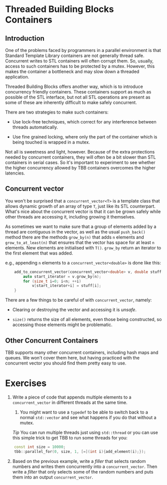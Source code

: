 Threaded Building Blocks Containers
=

Introduction
-

One of the problems faced by programmers in a parallel environment is
that Standard Template Library containers are not generally thread
safe. Concurrent writes to STL containers will often corrupt them. So,
usually, access to such containers has to be protected by a
mutex. However, this makes the container a bottleneck and may slow
down a threaded application.

Threaded Building Blocks offers another way, which is to introduce
concurrency friendly containers. These containers support as much as
possible of the STL interface, but not all STL operations are present as
some of these are inherently difficult to make safely concurrent.

There are two strategies to make such containers:

* Use lock-free techniques, which correct for any interference between
  threads automatically.

* Use fine grained locking, where only the part of the container which
  is being touched is wrapped in a mutex.

Not all is sweetness and light, however. Because of the extra
protections needed by concurrent containers, they will often be a bit
slower than STL containers in serial cases. So it's important to
experiment to see whether the higher concurrency allowed by TBB
containers overcomes the higher latencies.


Concurrent vector
-

You won't be surprised that a `concurrent_vector<T>` is a template
class that allows dynamic growth of an array of type `T`, just like
its STL counterpart. What's nice about the concurrent vector is that
it can be grown safely while other threads are accessing it, including
growing it themselves.

As sometimes we want to make sure that a group of elements added by a
thread are contiguous in the vector, as well as the usual
`push_back()` method there are the methods `grow_by(n)` that adds `n`
elements and `grow_to_at_least(n)` that ensures that the vector has
space for at least `n` elements. New elements are initialised with
`T()`. `grow_by` return an iterator to the first element that was
added.

e.g., appending `n` elements to a `concurrent_vector<double>` is done
like this:

```cpp
	add_to_concurrent_vector(concurrent_vector<double> v, double stuff[], size_t n) {
	    auto start_iterator = v.grow_by(n);
		for (size_t i=0; i<n; ++i)
			v[start_iterator+i] = stuff[i];
	}
```

There are a few things to be careful of with `concurrent_vector`, namely:

* Clearing or destroying the vector and accessing it is *unsafe*.

* `size()` returns the size of all elements, even those being
  constructed, so accessing those elements might be problematic.

Other Concurrent Containers
-

TBB supports many other concurrent containers, including hash maps and
queues. We won't cover them here, but having practiced with the
concurrent vector you should find them pretty easy to use.

Exercises
=

1. Write a piece of code that appends multiple elements to a
   `concurrent_vector` in different threads at the same time.
    1. You might want to use a `typedef` to be able to switch back to
       a normal `std::vector` and see what happens if you do that
       without a mutex.

	*Tip* You can run multiple threads just using `std::thread` or you
     can use this simple trick to get TBB to run some threads for you:

```cpp
    const int size = 10000;
    tbb::parallel_for(0, size, 1, [=](int i){add_element(i);});
```

2. Based on the previous example, write a *filler* that selects random
   numbers and writes them concurrently into a
   `concurrent_vector`. Then write a *filter* that only selects some
   of the random numbers and puts them into an output
   `concurrent_vector`.
